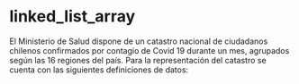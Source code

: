# linked_list_array

El Ministerio de Salud dispone de un catastro nacional de ciudadanos chilenos confirmados por contagio de Covid 19 durante un
mes, agrupados según las 16 regiones del país. Para la representación del catastro se cuenta con las siguientes definiciones de
datos:

